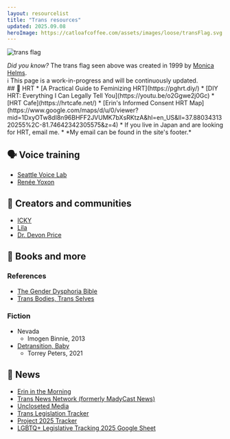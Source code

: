 ```yaml
---
layout: resourcelist
title: "Trans resources"
updated: 2025.09.08
heroImage: https://catloafcoffee.com/assets/images/loose/transFlag.svg
---
```

![trans flag]({{site.baseurl}}/assets/images/loose/transFlag.svg)
<div class="caption"><i>Did you know?</i> The trans flag seen above was created in 1999 by <a href="https://en.wikipedia.org/wiki/Monica_Helms">Monica Helms</a>.</div>
<!-- <div class="card">
	<div class="card-header">📚 Table of Contents</div>
	<div class="card-body">
		<ol type="i">
			<li><a href="#section1">Section one</a></li>
		</ol>
	</div>
</div>
<br> -->
<div class="alert alert-primary" role="alert">ℹ️ This page is a work-in-progress and will be continuously updated.</div>
## 💉 HRT
* [A Practical Guide to Feminizing HRT](https://pghrt.diy/)
* [DIY HRT: Everything I Can Legally Tell You](https://youtu.be/o2Ggwe2j0Gc)
* [HRT Cafe](https://hrtcafe.net/)
* [Erin's Informed Consent HRT Map](https://www.google.com/maps/d/u/0/viewer?mid=1DxyOTw8dI8n96BHFF2JVUMK7bXsRKtzA&hl=en_US&ll=37.8803431320255%2C-81.74642342305575&z=4)
* If you live in Japan and are looking for HRT, email me.
	* *My email can be found in the site's footer.*

## 🗣️ Voice training
* [Seattle Voice Lab](https://www.seattlevoicelab.com/)
* [Renée Yoxon](https://www.reneeyoxon.com/)

## 💬 Creators and communities
* [ICKY](https://linktr.ee/ICKY)
* [Lila](https://www.tiktok.com/@lilarallatos)
* [Dr. Devon Price](https://substack.com/@drdevonprice)

## 📕 Books and more
### References
* [The Gender Dysphoria Bible](https://genderdysphoria.fyi/)
* [Trans Bodies, Trans Selves](http://transbodies.com/)

### Fiction
* Nevada
	* Imogen Binnie, 2013
* [Detransition, Baby](https://www.torreypeters.com/book/detransition-baby/)
	* Torrey Peters, 2021

## 📰 News
* [Erin in the Morning](https://www.erininthemorning.com/)
* [Trans News Network (formerly MadyCast News)](https://transnews.network/)
* [Uncloseted Media](https://substack.com/@unclosetedmedia)
* [Trans Legislation Tracker](https://translegislation.com/)
* [Project 2025 Tracker](https://www.project2025.observer/)
* [LGBTQ+ Legislative Tracking 2025 Google Sheet](https://docs.google.com/spreadsheets/d/1NfY8VvrUNQKX77CXilxlE1pepRSGTMZ70LoyFwx6fbk/edit?usp=sharing)